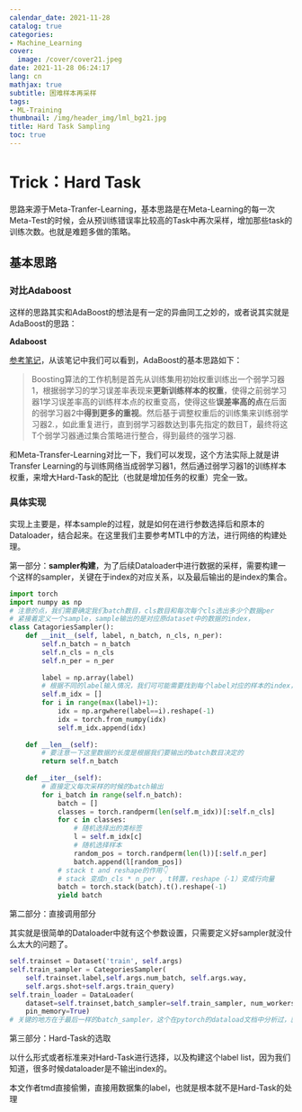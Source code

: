 ```yaml
---
calendar_date: 2021-11-28
catalog: true
categories:
- Machine_Learning
cover:
  image: /cover/cover21.jpeg
date: 2021-11-28 06:24:17
lang: cn
mathjax: true
subtitle: 困难样本再采样
tags:
- ML-Training
thumbnail: /img/header_img/lml_bg21.jpg
title: Hard Task Sampling
toc: true
---
```


# Trick：Hard Task

思路来源于Meta-Tranfer-Learning，基本思路是在Meta-Learning的每一次Meta-Test的时候，会从预训练错误率比较高的Task中再次采样，增加那些task的训练次数。也就是难题多做的策略。

## 基本思路

### 对比Adaboost

这样的思路其实和AdaBoost的想法是有一定的异曲同工之妙的，或者说其实就是AdaBoost的思路：

**Adaboost**

[参考笔记](https://zhuanlan.zhihu.com/p/39972832)，从该笔记中我们可以看到，AdaBoost的基本思路如下：

> Boosting算法的工作机制是首先从训练集用初始权重训练出一个弱学习器1，根据弱学习的学习误差率表现来**更新训练样本的权重**，使得之前弱学习器1学习误差率高的训练样本点的权重变高，使得这些**误差率高的点**在后面的弱学习器2中**得到更多的重视**。然后基于调整权重后的训练集来训练弱学习器2.，如此重复进行，直到弱学习器数达到事先指定的数目T，最终将这T个弱学习器通过集合策略进行整合，得到最终的强学习器.

和Meta-Transfer-Learning对比一下，我们可以发现，这个方法实际上就是讲Transfer Learning的与训练网络当成弱学习器1，然后通过弱学习器1的训练样本权重，来增大Hard-Task的配比（也就是增加任务的权重）完全一致。

### 具体实现

实现上主要是，样本sample的过程，就是如何在进行参数选择后和原本的Dataloader，结合起来。在这里我们主要参考MTL中的方法，进行网络的构建处理。

第一部分：**sampler构建**，为了后续Dataloader中进行数据的采样，需要构建一个这样的sampler，关键在于index的对应关系，以及最后输出的是index的集合。



```python
import torch 
import numpy as np
# 注意的点，我们需要确定我们batch数目，cls数目和每次每个cls选出多少个数据per
# 紧接着定义一个sample，sample输出的是对应原dataset中的数据的index，
class CatagoriesSampler():
    def __init__(self, label, n_batch, n_cls, n_per):
        self.n_batch = n_batch
        self.n_cls = n_cls
        self.n_per = n_per
        
        label = np.array(label)
        # 根据不同的label输入情况，我们可可能需要找到每个label对应的样本的index，将其整合在一起。如下（option）
        self.m_idx = []
        for i in range(max(label)+1):
            idx = np.argwhere(label==i).reshape(-1)
            idx = torch.from_numpy(idx)
            self.m_idx.append(idx)
   
	def __len__(self):
        # 要注意一下这里数据的长度是根据我们要输出的batch数目决定的
        return self.n_batch
    
    def __iter__(self):
        # 直接定义每次采样的时候的batch输出
        for i_batch in range(self.n_batch):
            batch = []
            classes = torch.randperm(len(self.m_idx))[:self.n_cls]
            for c in classes:
                # 随机选择出的类标签
                l = self.m_idx[c]
                # 随机选择样本
                random_pos = torch.randperm(len(l))[:self.n_per]
                batch.append(l[random_pos])
            # stack t and reshape的作用👇
            # stack 变成n_cls * n_per , t转置，reshape（-1）变成行向量
            batch = torch.stack(batch).t().reshape(-1)
            yield batch
```

第二部分：直接调用部分

其实就是很简单的Dataloader中就有这个参数设置，只需要定义好sampler就没什么太大的问题了。

```python
self.trainset = Dataset('train', self.args)
self.train_sampler = CategoriesSampler(
    self.trainset.label,self.args.num_batch, self.args.way, 
    self.args.shot+self.args.train_query)
self.train_loader = DataLoader(
    dataset=self.trainset,batch_sampler=self.train_sampler, num_workers=8, 
    pin_memory=True)
# 关键的地方在于最后一样的batch_sampler，这个在pytorch的dataload文档中分析过，就是每次会按这个规则在这里采样数据出来，一起训练。
```

第三部分：Hard-Task的选取

以什么形式或者标准来对Hard-Task进行选择，以及构建这个label list，因为我们知道，很多时候dataloader是不输出index的。

本文作者tmd直接偷懒，直接用数据集的label，也就是根本就不是Hard-Task的处理